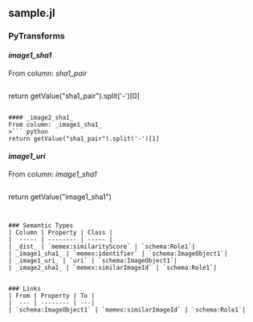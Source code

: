 ## sample.jl

### PyTransforms
#### _image1_sha1_
From column: _sha1_pair_
>``` python
return getValue("sha1_pair").split('-')[0]
```

#### _image2_sha1_
From column: _image1_sha1_
>``` python
return getValue("sha1_pair").split('-')[1]
```

#### _image1_uri_
From column: _image1_sha1_
>``` python
return getValue("image1_sha1")
```


### Semantic Types
| Column | Property | Class |
|  ----- | -------- | ----- |
| _dist_ | `memex:similarityScore` | `schema:Role1`|
| _image1_sha1_ | `memex:identifier` | `schema:ImageObject1`|
| _image1_uri_ | `uri` | `schema:ImageObject1`|
| _image2_sha1_ | `memex:similarImageId` | `schema:Role1`|


### Links
| From | Property | To |
|  --- | -------- | ---|
| `schema:ImageObject1` | `memex:similarImageId` | `schema:Role1`|
